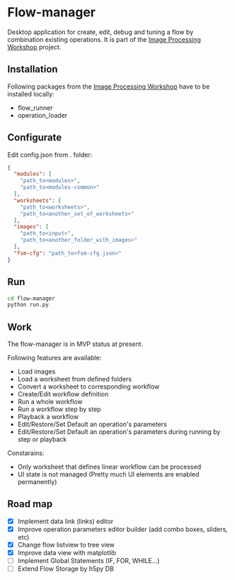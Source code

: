 # Flow-manager

Desktop application for create, edit, debug and tuning a flow by combination existing operations.
It is part of the [Image Processing Workshop](https://github.com/ekarpovs/image-processing-workshop) project.

## Installation

Following packages from the [Image Processing Workshop](https://github.com/ekarpovs/image-processing-workshop) have to be installed locally:

- flow_runner
- operation_loader

## Configurate

Edit config.json from . folder:

```json
{
  "modules": [
    "path_to<modules>",
    "path_to<modules-common>"
  ],
  "worksheets": [
    "path_to<worksheets>",
    "path_to<another_set_of_worksheets>"
  ],
  "images": [
    "path_to<input>",
    "path_to<another_folder_with_images>"
  ],
  "fsm-cfg": "path_to<fsm-cfg.json>"
}
```

## Run

```bash
cd flow-manager
python run.py
```

## Work

The flow-manager is in MVP status at present.

Following features are available:

- Load images
- Load a worksheet from defined folders
- Convert a worksheet to corresponding workflow
- Create/Edit workflow definition
- Run a whole workflow
- Run a workflow step by step
- Playback a workflow
- Edit/Restore/Set Default an operation's parameters
- Edit/Restore/Set Default an operation's parameters during running by step or playback

Constarains:

- Only worksheet that defines linear workflow can be processed
- UI state is not managed (Pretty much UI elements are enabled permanently)

## Road map

- [x] Implement data link (links) editor
- [x] Improve operation parameters editor builder (add combo boxes, sliders, etc)
- [x] Change flow listview to tree view
- [x] Improve data view with matplotlib
- [ ] Implement Global Statements (IF, FOR, WHILE...)
- [ ] Extend Flow Storage by h5py DB

